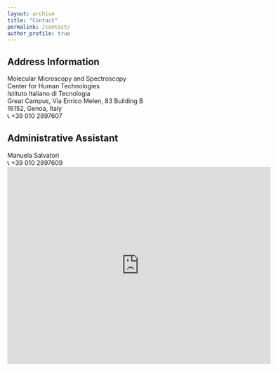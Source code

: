 ```yaml
---
layout: archive
title: "Contact"
permalink: /contact/
author_profile: true
---
```


<h2> Address Information </h2>
Molecular Microscopy and Spectroscopy <br>
Center for Human Technologies <br>
Istituto Italiano di Tecnologia <br>
Great Campus, Via Enrico Melen, 83 Building B <br>
16152, Genoa, Italy <br>
&#128222; +39 010 2897607 <br>


<h2> Administrative Assistant </h2>
Manuela Salvatori <br>
&#128222; +39 010 2897609 <br>

<iframe src="https://www.google.com/maps/embed?pb=!1m18!1m12!1m3!1d22794.903188575874!2d8.845483037741372!3d44.42571767910239!2m3!1f0!2f0!3f0!3m2!1i1024!2i768!4f13.1!3m3!1m2!1s0x12d340c947824827%3A0xbf1620f95bfad002!2sIIT%20-%20Center%20for%20Human%20Technologies!5e0!3m2!1sen!2sit!4v1583618939385!5m2!1sen!2sit" width="600" height="450" frameborder="0" style="border:0;" allowfullscreen=""></iframe>

<!--- <img src="{{ "LMCB.jpg" | prepend: "/images/" | prepend: base_path }}" alt=""> --->
